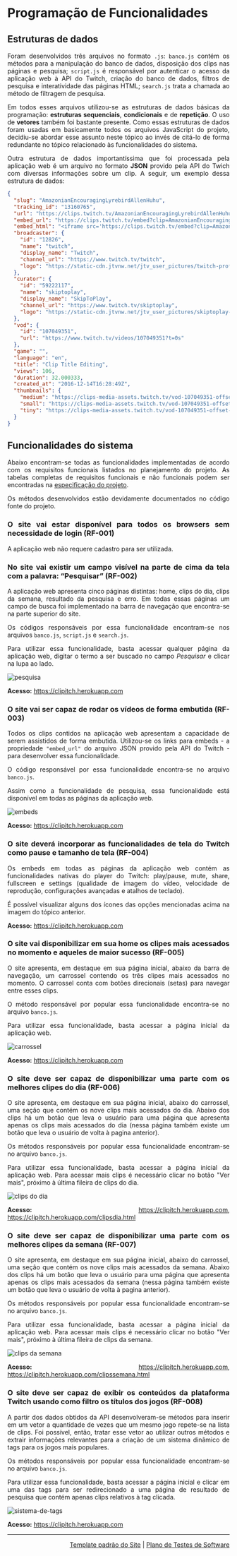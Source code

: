 <div align="justify">

# Programação de Funcionalidades

## Estruturas de dados

Foram desenvolvidos três arquivos no formato `.js`: `banco.js` contém os métodos para a manipulação do banco de dados, disposição dos clips nas páginas e pesquisa; `script.js` é responsável por autenticar o acesso da aplicação web à API do Twitch, criação do banco de dados, filtros de pesquisa e interatividade das páginas HTML; `search.js` trata a chamada ao método de filtragem de pesquisa.

Em todos esses arquivos utilizou-se as estruturas de dados básicas da programação: **estruturas sequenciais**, **condicionais** e de **repetição**. O uso de **vetores** também foi bastante presente. Como essas estruturas de dados foram usadas em basicamente todos os arquivos JavaScript do projeto, decidiu-se abordar esse assunto neste tópico ao invés de citá-lo de forma redundante no tópico relacionado às funcionalidades do sistema.

Outra estrutura de dados importantíssima que foi processada pela aplicação web é um arquivo no formato **JSON** provido pela API do Twich com diversas informações sobre um clip. A seguir, um exemplo dessa estrutura de dados:</div>

```json
{
  "slug": "AmazonianEncouragingLyrebirdAllenHuhu",
  "tracking_id": "13160765",
  "url": "https://clips.twitch.tv/AmazonianEncouragingLyrebirdAllenHuhu?tt_medium=clips_api&tt_content=url",
  "embed_url": "https://clips.twitch.tv/embed?clip=AmazonianEncouragingLyrebirdAllenHuhu&tt_medium=clips_api&tt_content=embed",
  "embed_html": "<iframe src='https://clips.twitch.tv/embed?clip=AmazonianEncouragingLyrebirdAllenHuhu&tt_medium=clips_api&tt_content=embed' width='640' height='360' frameborder='0' scrolling='no' allowfullscreen='true'></iframe>",
  "broadcaster": {
    "id": "12826",
    "name": "twitch",
    "display_name": "Twitch",
    "channel_url": "https://www.twitch.tv/twitch",
    "logo": "https://static-cdn.jtvnw.net/jtv_user_pictures/twitch-profile_image-8a8c5be2e3b64a9a-300x300.png"
  },
  "curator": {
    "id": "59222117",
    "name": "skiptoplay",
    "display_name": "SkipToPlay",
    "channel_url": "https://www.twitch.tv/skiptoplay",
    "logo": "https://static-cdn.jtvnw.net/jtv_user_pictures/skiptoplay-profile_image-1d66e001a46b0c9d-300x300.png"
  },
  "vod": {
    "id": "107049351",
    "url": "https://www.twitch.tv/videos/107049351?t=0s"
  },
  "game": "",
  "language": "en",
  "title": "Clip Title Editing",
  "views": 106,
  "duration": 32.000333,
  "created_at": "2016-12-14T16:28:49Z",
  "thumbnails": {
    "medium": "https://clips-media-assets.twitch.tv/vod-107049351-offset-26-preview-480x272.jpg",
    "small": "https://clips-media-assets.twitch.tv/vod-107049351-offset-26-preview-260x147.jpg",
    "tiny": "https://clips-media-assets.twitch.tv/vod-107049351-offset-26-preview-86x45.jpg"
  }
}
```
<div align="justify">

## Funcionalidades do sistema

Abaixo encontram-se todas as funcionalidades implementadas de acordo com os requisitos funcionais listados no planejamento do projeto. As tabelas completas de requisitos funcionais e não funcionais podem ser encontradas na [especificação do projeto](https://github.com/ICEI-PUC-Minas-PMV-SI/pmv-si-2021-1-e1-proj-web-t1-conteudo-de-interesse/edit/main/docs/02-Especifica%C3%A7%C3%A3o%20do%20Projeto.md).

Os métodos desenvolvidos estão devidamente documentados no código fonte do projeto.
### O site vai estar disponível para todos os browsers sem necessidade de login (RF-001)

A aplicação web não requere cadastro para ser utilizada.
### No site vai existir um campo visível na parte de cima da tela com a palavra: “Pesquisar” (RF-002)

A aplicação web apresenta cinco páginas distintas: home, clips do dia, clips da semana, resultado da pesquisa e erro. Em todas essas páginas um campo de busca foi implementado na barra de navegação que encontra-se na parte superior do site.

Os códigos responsáveis por essa funcionalidade encontram-se nos arquivos `banco.js`, `script.js` e `search.js`.

Para utilizar essa funcionalidade, basta acessar qualquer página da aplicação web, digitar o termo a ser buscado no campo *Pesquisar* e clicar na lupa ao lado.

![pesquisa](img/rf-002.png)

**Acesso:** https://clipitch.herokuapp.com
### O site vai ser capaz de rodar os vídeos de forma embutida (RF-003)

Todos os clips contidos na aplicação web apresentam a capacidade de serem assistidos de forma embutida. Utilizou-se os links para embeds - a propriedade `"embed_url"` do arquivo JSON provido pela API do Twitch - para desenvolver essa funcionalidade.

O código responsável por essa funcionalidade encontra-se no arquivo `banco.js`.

Assim como a funcionalidade de pesquisa, essa funcionalidade está disponível em todas as páginas da aplicação web.

![embeds](img/rf-003.png)

**Acesso:** https://clipitch.herokuapp.com
### O site deverá incorporar as funcionalidades de tela do Twitch como pause e tamanho de tela (RF-004)

Os embeds em todas as páginas da aplicação web contém as funcionalidades nativas do player do Twitch: play/pause, mute, share, fullscreen e settings (qualidade de imagem do vídeo, velocidade de reprodução, configurações avançadas e atalhos de teclado).

É possível visualizar alguns dos ícones das opções mencionadas acima na imagem do tópico anterior.

**Acesso:** https://clipitch.herokuapp.com
### O site vai disponibilizar em sua home os clipes mais acessados no momento e aqueles de maior sucesso (RF-005)

O site apresenta, em destaque em sua página inicial, abaixo da barra de navegação, um carrossel contendo os três clipes mais acessados no momento. O carrossel conta com botões direcionais (setas) para navegar entre esses clips.

O método responsável por popular essa funcionalidade encontra-se no arquivo `banco.js`.

Para utilizar essa funcionalidade, basta acessar a página inicial da aplicação web.

![carrossel](img/rf-005.png)

**Acesso:** https://clipitch.herokuapp.com
### O site deve ser capaz de disponibilizar uma parte com os melhores clipes do dia (RF-006)

O site apresenta, em destaque em sua página inicial, abaixo do carrossel, uma seção que contém os nove clips mais acessados do dia. Abaixo dos clips há um botão que leva o usuário para uma página que apresenta apenas os clips mais acessados do dia (nessa página também existe um botão que leva o usuário de volta à pagina anterior).

Os métodos responsáveis por popular essa funcionalidade encontram-se no arquivo `banco.js`.

Para utilizar essa funcionalidade, basta acessar a página inicial da aplicação web. Para acessar mais clips é necessário clicar no botão "Ver mais", próximo à última fileira de clips do dia.

![clips do dia](img/rf-006.png)

**Acesso:** https://clipitch.herokuapp.com, https://clipitch.herokuapp.com/clipsdia.html

### O site deve ser capaz de disponibilizar uma parte com os melhores clipes da semana (RF-007)

O site apresenta, em destaque em sua página inicial, abaixo do carrossel, uma seção que contém os nove clips mais acessados da semana. Abaixo dos clips há um botão que leva o usuário para uma página que apresenta apenas os clips mais acessados da semana (nessa página também existe um botão que leva o usuário de volta à pagina anterior).

Os métodos responsáveis por popular essa funcionalidade encontram-se no arquivo `banco.js`.

Para utilizar essa funcionalidade, basta acessar a página inicial da aplicação web. Para acessar mais clips é necessário clicar no botão "Ver mais", próximo à última fileira de clips da semana.

![clips da semana](img/rf-007.png)

**Acesso:** https://clipitch.herokuapp.com, https://clipitch.herokuapp.com/clipssemana.html
### O site deve ser capaz de exibir os conteúdos da plataforma Twitch usando como filtro os títulos dos jogos (RF-008)

A partir dos dados obtidos da API desenvolveram-se métodos para inserir em um vetor a quantidade de vezes que um mesmo jogo repete-se na lista de clips. Foi possível, então, tratar esse vetor ao utilizar outros métodos e extrair informações relevantes para a criação de um sistema dinâmico de tags para os jogos mais populares.

Os métodos responsáveis por popular essa funcionalidade encontram-se no arquivo `banco.js`.

Para utilizar essa funcionalidade, basta acessar a página inicial e clicar em uma das tags para ser redirecionado a uma página de resultado de pesquisa que contém apenas clips relativos à tag clicada.

![sistema-de-tags](img/rf-008.png)

**Acesso:** https://clipitch.herokuapp.com
</div>

<hr>

<p align="right"><a href="docs/06-Template padrão do Site" rel="docs">Template padrão do Site</a> | <a href="docs/08-Plano de Testes de Software" rel="docs">Plano de Testes de Software</a></p>

